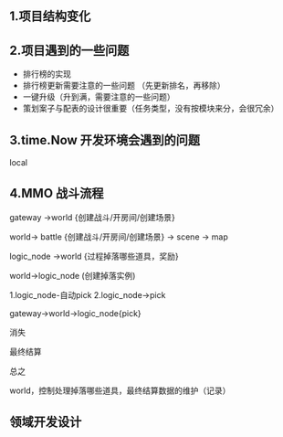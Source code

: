## 1.项目结构变化

## 2.项目遇到的一些问题
- 排行榜的实现
- 排行榜更新需要注意的一些问题 （先更新排名，再移除）
- 一键升级（升到满，需要注意的一些问题）
- 策划案子与配表的设计很重要（任务类型，没有按模块来分，会很冗余）

## 3.time.Now 开发环境会遇到的问题
 local

## 4.MMO 战斗流程

gateway ->world {创建战斗/开房间/创建场景}

world-> battle {创建战斗/开房间/创建场景}
     -> scene
     -> map 

logic_node ->world {过程掉落哪些道具，奖励}

world->logic_node (创建掉落实例)


1.logic_node-自动pick
2.logic_node->pick

gateway->world->logic_node{pick}

消失

最终结算

总之

world，控制处理掉落哪些道具，最终结算数据的维护（记录） 

## 领域开发设计


